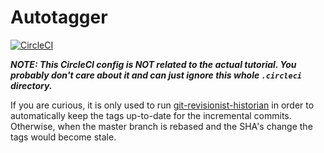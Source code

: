 # Autotagger

[![CircleCI](https://circleci.com/gh/thewoolleyman/infrastructure-as-code-example-aws.svg?style=svg)](https://circleci.com/gh/thewoolleyman/infrastructure-as-code-example-aws)

***NOTE: This CircleCI config is NOT related to the actual tutorial. You probably don't care 
about it and can just ignore this whole `.circleci` directory.***

If you are curious, it is only used to run
[git-revisionist-historian](https://github.com/thewoolleyman/git-revisionist-historian)
in order to automatically keep the tags up-to-date for the incremental commits. Otherwise, when 
the master branch is rebased and the SHA's change the tags would become stale.